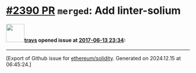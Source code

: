 # [\#2390 PR](https://github.com/ethereum/solidity/pull/2390) `merged`: Add linter-solium

#### <img src="https://avatars.githubusercontent.com/u/7369273?u=04fc75766630d2a888badf21911de2dbd056d518&v=4" width="50">[travs](https://github.com/travs) opened issue at [2017-06-13 23:34](https://github.com/ethereum/solidity/pull/2390):






-------------------------------------------------------------------------------



[Export of Github issue for [ethereum/solidity](https://github.com/ethereum/solidity). Generated on 2024.12.15 at 06:45:24.]
